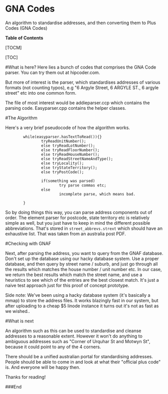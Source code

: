 # GNA Codes

An algorithm to standardise addresses, and then converting them to Plus Codes (GNA Codes)

**Table of Contents**

[TOCM]

[TOC]

#What is here?
Here lies a bunch of codes that comprises the GNA Code parser. You can try them out at hipcoder.com.

But more of interest is the parser, which standardises addresses of various formats (not counting typos), e.g "6 Argyle Street, 6 ARGYLE ST., 6 argyle street" etc into one common form.

The file of most interest would be addieparser.ccp which contains the parsing code. Easyparser.cpp contains the helper classes.

#The Algorithm

Here's a very brief pseudocode of how the algorithm works.
```pseudocode
		while(easyparser.hasTextToRead()){}
				tryReadUnitNumber();
				else tryReadLotNumber();
				else tryReadFloorNumber();
				else tryReadHouseNumber();
				else tryReadStreetNameAndType();
				else tryLocality();
				else tryStateTerritory();
				else tryPostCode();
				
				if(something was parsed)
						try parse commas etc;
				else
						incomplete parse, which means bad.
				
		}
```
So by doing things this way, you can parse address components out of order. The element parser for postcode, state territory etc is relatively simple as well, but you just have to keep in mind the different possible abbreviations. That's stored in `street_abbrevs.strext` which should have an exhaustive list. That was taken from an australia post PDF.

#Checking with GNAF

Next, after parsing the address, you want to query from the GNAF database. Don't set up the database using our hacky database system. Use a proper database, and then query by street name / suburb, and just go through all the results which matches the house number / unit number etc. In our case, we return the best results which match the street name, and use a heuristics to see which of the entries are the best closest match. It's just a naive test approach just for this proof of concept prototype.

Side note: We've been using a hacky database system (it's basically a mmap) to store the address files. It works blazingly fast in our system, but after uploading to a cheap $5 linode instance it turns out it's not as fast as we wished..

#What is next

An algorithm such as this can be used to standardise and cleanse addresses to a reasonable extent. However it won't do anything to ambiguous addresses such as "Corner of Urquhar St and Motwyn St", because it could point to any of the 4 corners.

There should be a unified australian portal for standardising addresses. People should be able to come in and look at what their "official plus code" is. And everyone will be happy then.

Thanks for reading!

###End
